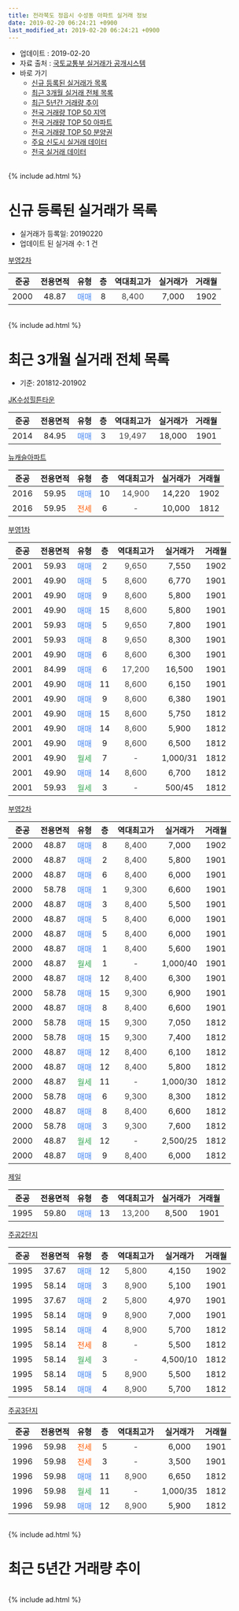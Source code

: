 ```yaml
---
title: 전라북도 정읍시 수성동 아파트 실거래 정보
date: 2019-02-20 06:24:21 +0900
last_modified_at: 2019-02-20 06:24:21 +0900
---
```


* 업데이트 : 2019-02-20
* 자료 출처 : [국토교통부 실거래가 공개시스템](http://rt.molit.go.kr)
* 바로 가기
    * [신규 등록된 실거래가 목록](#신규-등록된-실거래가-목록)
    * [최근 3개월 실거래 전체 목록](#최근-3개월-실거래-전체-목록)
    * [최근 5년간 거래량 추이](#최근-5년간-거래량-추이)
    * [전국 거래량 TOP 50 지역](https://inasie.github.io/apt-trade-info/최근-3개월-전국에서-가장-거래가-많이-발생한-지역)
    * [전국 거래량 TOP 50 아파트](https://inasie.github.io/apt-trade-info/최근-3개월-전국에서-가장-거래가-많이-발생한-아파트)
    * [전국 거래량 TOP 50 분양권](https://inasie.github.io/apt-trade-info/최근-3개월-전국에서-가장-거래가-많이-발생한-분양권)
    * [주요 신도시 실거래 데이터](https://inasie.github.io/apt-trade-info/주요-신도시)
    * [전국 실거래 데이터](https://inasie.github.io/apt-trade-info/전국)
<br>
{% include ad.html %}
<br>

# 신규 등록된 실거래가 목록
* 실거래가 등록일: 20190220
* 업데이트 된 실거래 수: 1 건


[부영2차](https://search.naver.com/search.naver?query=%EC%A0%84%EB%9D%BC%EB%B6%81%EB%8F%84+%EC%A0%95%EC%9D%8D%EC%8B%9C+%EC%88%98%EC%84%B1%EB%8F%99+%EB%B6%80%EC%98%812%EC%B0%A8)

|준공|전용면적|유형|층|역대최고가|실거래가|거래월|
|:---:|:---:|:---:|:---:|:---:|:---:|:---:|
|2000|48.87|<span style="color:#4285f3">매매</span>|8|<span style="color:#444444">8,400</span>|7,000|1902|


<br>
{% include ad.html %}
<br>

# 최근 3개월 실거래 전체 목록
* 기준: 201812-201902


[JK수성힐튼타운](https://search.naver.com/search.naver?query=%EC%A0%84%EB%9D%BC%EB%B6%81%EB%8F%84+%EC%A0%95%EC%9D%8D%EC%8B%9C+%EC%88%98%EC%84%B1%EB%8F%99+JK%EC%88%98%EC%84%B1%ED%9E%90%ED%8A%BC%ED%83%80%EC%9A%B4)

|준공|전용면적|유형|층|역대최고가|실거래가|거래월|
|:---:|:---:|:---:|:---:|:---:|:---:|:---:|
|2014|84.95|<span style="color:#4285f3">매매</span>|3|<span style="color:#444444">19,497</span>|18,000|1901|

[뉴캐슬아파트](https://search.naver.com/search.naver?query=%EC%A0%84%EB%9D%BC%EB%B6%81%EB%8F%84+%EC%A0%95%EC%9D%8D%EC%8B%9C+%EC%88%98%EC%84%B1%EB%8F%99+%EB%89%B4%EC%BA%90%EC%8A%AC%EC%95%84%ED%8C%8C%ED%8A%B8)

|준공|전용면적|유형|층|역대최고가|실거래가|거래월|
|:---:|:---:|:---:|:---:|:---:|:---:|:---:|
|2016|59.95|<span style="color:#4285f3">매매</span>|10|<span style="color:#444444">14,900</span>|14,220|1902|
|2016|59.95|<span style="color:#ff5a00">전세</span>|6|<span style="color:#444444">-</span>|10,000|1812|

[부영1차](https://search.naver.com/search.naver?query=%EC%A0%84%EB%9D%BC%EB%B6%81%EB%8F%84+%EC%A0%95%EC%9D%8D%EC%8B%9C+%EC%88%98%EC%84%B1%EB%8F%99+%EB%B6%80%EC%98%811%EC%B0%A8)

|준공|전용면적|유형|층|역대최고가|실거래가|거래월|
|:---:|:---:|:---:|:---:|:---:|:---:|:---:|
|2001|59.93|<span style="color:#4285f3">매매</span>|2|<span style="color:#444444">9,650</span>|7,550|1902|
|2001|49.90|<span style="color:#4285f3">매매</span>|5|<span style="color:#444444">8,600</span>|6,770|1901|
|2001|49.90|<span style="color:#4285f3">매매</span>|9|<span style="color:#444444">8,600</span>|5,800|1901|
|2001|49.90|<span style="color:#4285f3">매매</span>|15|<span style="color:#444444">8,600</span>|5,800|1901|
|2001|59.93|<span style="color:#4285f3">매매</span>|5|<span style="color:#444444">9,650</span>|7,800|1901|
|2001|59.93|<span style="color:#4285f3">매매</span>|8|<span style="color:#444444">9,650</span>|8,300|1901|
|2001|49.90|<span style="color:#4285f3">매매</span>|6|<span style="color:#444444">8,600</span>|6,300|1901|
|2001|84.99|<span style="color:#4285f3">매매</span>|6|<span style="color:#444444">17,200</span>|16,500|1901|
|2001|49.90|<span style="color:#4285f3">매매</span>|11|<span style="color:#444444">8,600</span>|6,150|1901|
|2001|49.90|<span style="color:#4285f3">매매</span>|9|<span style="color:#444444">8,600</span>|6,380|1901|
|2001|49.90|<span style="color:#4285f3">매매</span>|15|<span style="color:#444444">8,600</span>|5,750|1812|
|2001|49.90|<span style="color:#4285f3">매매</span>|14|<span style="color:#444444">8,600</span>|5,900|1812|
|2001|49.90|<span style="color:#4285f3">매매</span>|9|<span style="color:#444444">8,600</span>|6,500|1812|
|2001|49.90|<span style="color:#34a853">월세</span>|7|<span style="color:#444444">-</span>|1,000/31|1812|
|2001|49.90|<span style="color:#4285f3">매매</span>|14|<span style="color:#444444">8,600</span>|6,700|1812|
|2001|59.93|<span style="color:#34a853">월세</span>|3|<span style="color:#444444">-</span>|500/45|1812|

[부영2차](https://search.naver.com/search.naver?query=%EC%A0%84%EB%9D%BC%EB%B6%81%EB%8F%84+%EC%A0%95%EC%9D%8D%EC%8B%9C+%EC%88%98%EC%84%B1%EB%8F%99+%EB%B6%80%EC%98%812%EC%B0%A8)

|준공|전용면적|유형|층|역대최고가|실거래가|거래월|
|:---:|:---:|:---:|:---:|:---:|:---:|:---:|
|2000|48.87|<span style="color:#4285f3">매매</span>|8|<span style="color:#444444">8,400</span>|7,000|1902|
|2000|48.87|<span style="color:#4285f3">매매</span>|2|<span style="color:#444444">8,400</span>|5,800|1901|
|2000|48.87|<span style="color:#4285f3">매매</span>|6|<span style="color:#444444">8,400</span>|6,000|1901|
|2000|58.78|<span style="color:#4285f3">매매</span>|1|<span style="color:#444444">9,300</span>|6,600|1901|
|2000|48.87|<span style="color:#4285f3">매매</span>|3|<span style="color:#444444">8,400</span>|5,500|1901|
|2000|48.87|<span style="color:#4285f3">매매</span>|5|<span style="color:#444444">8,400</span>|6,000|1901|
|2000|48.87|<span style="color:#4285f3">매매</span>|5|<span style="color:#444444">8,400</span>|6,000|1901|
|2000|48.87|<span style="color:#4285f3">매매</span>|1|<span style="color:#444444">8,400</span>|5,600|1901|
|2000|48.87|<span style="color:#34a853">월세</span>|1|<span style="color:#444444">-</span>|1,000/40|1901|
|2000|48.87|<span style="color:#4285f3">매매</span>|12|<span style="color:#444444">8,400</span>|6,300|1901|
|2000|58.78|<span style="color:#4285f3">매매</span>|15|<span style="color:#444444">9,300</span>|6,900|1901|
|2000|48.87|<span style="color:#4285f3">매매</span>|8|<span style="color:#444444">8,400</span>|6,600|1901|
|2000|58.78|<span style="color:#4285f3">매매</span>|15|<span style="color:#444444">9,300</span>|7,050|1812|
|2000|58.78|<span style="color:#4285f3">매매</span>|15|<span style="color:#444444">9,300</span>|7,400|1812|
|2000|48.87|<span style="color:#4285f3">매매</span>|12|<span style="color:#444444">8,400</span>|6,100|1812|
|2000|48.87|<span style="color:#4285f3">매매</span>|12|<span style="color:#444444">8,400</span>|5,800|1812|
|2000|48.87|<span style="color:#34a853">월세</span>|11|<span style="color:#444444">-</span>|1,000/30|1812|
|2000|58.78|<span style="color:#4285f3">매매</span>|6|<span style="color:#444444">9,300</span>|8,300|1812|
|2000|48.87|<span style="color:#4285f3">매매</span>|8|<span style="color:#444444">8,400</span>|6,600|1812|
|2000|58.78|<span style="color:#4285f3">매매</span>|3|<span style="color:#444444">9,300</span>|7,600|1812|
|2000|48.87|<span style="color:#34a853">월세</span>|12|<span style="color:#444444">-</span>|2,500/25|1812|
|2000|48.87|<span style="color:#4285f3">매매</span>|9|<span style="color:#444444">8,400</span>|6,000|1812|


<script async src="//pagead2.googlesyndication.com/pagead/js/adsbygoogle.js"></script>
<!-- 기본 -->
<ins class="adsbygoogle"
     style="display:block"
     data-ad-client="ca-pub-2446590836940007"
     data-ad-slot="1659523306"
     data-ad-format="auto"
     data-full-width-responsive="true"></ins>
<script>
(adsbygoogle = window.adsbygoogle || []).push({});
</script>


[제일](https://search.naver.com/search.naver?query=%EC%A0%84%EB%9D%BC%EB%B6%81%EB%8F%84+%EC%A0%95%EC%9D%8D%EC%8B%9C+%EC%88%98%EC%84%B1%EB%8F%99+%EC%A0%9C%EC%9D%BC)

|준공|전용면적|유형|층|역대최고가|실거래가|거래월|
|:---:|:---:|:---:|:---:|:---:|:---:|:---:|
|1995|59.80|<span style="color:#4285f3">매매</span>|13|<span style="color:#444444">13,200</span>|8,500|1901|

[주공2단지](https://search.naver.com/search.naver?query=%EC%A0%84%EB%9D%BC%EB%B6%81%EB%8F%84+%EC%A0%95%EC%9D%8D%EC%8B%9C+%EC%88%98%EC%84%B1%EB%8F%99+%EC%A3%BC%EA%B3%B52%EB%8B%A8%EC%A7%80)

|준공|전용면적|유형|층|역대최고가|실거래가|거래월|
|:---:|:---:|:---:|:---:|:---:|:---:|:---:|
|1995|37.67|<span style="color:#4285f3">매매</span>|12|<span style="color:#444444">5,800</span>|4,150|1902|
|1995|58.14|<span style="color:#4285f3">매매</span>|3|<span style="color:#444444">8,900</span>|5,100|1901|
|1995|37.67|<span style="color:#4285f3">매매</span>|2|<span style="color:#444444">5,800</span>|4,970|1901|
|1995|58.14|<span style="color:#4285f3">매매</span>|9|<span style="color:#444444">8,900</span>|7,000|1901|
|1995|58.14|<span style="color:#4285f3">매매</span>|4|<span style="color:#444444">8,900</span>|5,700|1812|
|1995|58.14|<span style="color:#ff5a00">전세</span>|8|<span style="color:#444444">-</span>|5,500|1812|
|1995|58.14|<span style="color:#34a853">월세</span>|3|<span style="color:#444444">-</span>|4,500/10|1812|
|1995|58.14|<span style="color:#4285f3">매매</span>|5|<span style="color:#444444">8,900</span>|5,500|1812|
|1995|58.14|<span style="color:#4285f3">매매</span>|4|<span style="color:#444444">8,900</span>|5,700|1812|

[주공3단지](https://search.naver.com/search.naver?query=%EC%A0%84%EB%9D%BC%EB%B6%81%EB%8F%84+%EC%A0%95%EC%9D%8D%EC%8B%9C+%EC%88%98%EC%84%B1%EB%8F%99+%EC%A3%BC%EA%B3%B53%EB%8B%A8%EC%A7%80)

|준공|전용면적|유형|층|역대최고가|실거래가|거래월|
|:---:|:---:|:---:|:---:|:---:|:---:|:---:|
|1996|59.98|<span style="color:#ff5a00">전세</span>|5|<span style="color:#444444">-</span>|6,000|1901|
|1996|59.98|<span style="color:#ff5a00">전세</span>|3|<span style="color:#444444">-</span>|3,500|1901|
|1996|59.98|<span style="color:#4285f3">매매</span>|11|<span style="color:#444444">8,900</span>|6,650|1812|
|1996|59.98|<span style="color:#34a853">월세</span>|11|<span style="color:#444444">-</span>|1,000/35|1812|
|1996|59.98|<span style="color:#4285f3">매매</span>|12|<span style="color:#444444">8,900</span>|5,900|1812|


<br>
{% include ad.html %}
<br>

# 최근 5년간 거래량 추이


<div style="width:100%;">
    <canvas id="deal_progress" height="200"></canvas>
</div>

<script>
new Chart(document.getElementById("deal_progress"), {
    type: 'line',
    data: {
        labels: ['201402','201403','201404','201405','201406','201407','201408','201409','201410','201411','201412','201501','201502','201503','201504','201505','201506','201507','201508','201509','201510','201511','201512','201601','201602','201603','201604','201605','201606','201607','201608','201609','201610','201611','201612','201701','201702','201703','201704','201705','201706','201707','201708','201709','201710','201711','201712','201801','201802','201803','201804','201805','201806','201807','201808','201809','201810','201811','201812','201901','201902'],
        datasets: [{
            label: '매매',
            pointRadius: 1,
            data: [24, 25, 13, 16, 17, 20, 29, 38, 36, 20, 15, 24, 14, 35, 26, 19, 17, 14, 16, 19, 11, 14, 12, 20, 13, 21, 19, 13, 18, 18, 19, 12, 20, 19, 16, 26, 23, 27, 24, 35, 36, 30, 33, 23, 14, 20, 15, 15, 13, 26, 15, 25, 20, 24, 21, 20, 21, 23, 17, 24, 4],
            borderColor: "rgba(255, 201, 14, 1)",
            backgroundColor: "rgba(255, 201, 14, 0.5)",
            fill: false,
            lineTension: 0
        },{
            label: '전월세',
            pointRadius: 1,
            data: [8, 11, 9, 6, 8, 13, 6, 13, 16, 7, 8, 10, 9, 12, 7, 3, 10, 10, 9, 4, 8, 13, 5, 6, 6, 9, 4, 4, 4, 5, 9, 1, 5, 10, 8, 3, 7, 6, 5, 9, 7, 6, 6, 6, 9, 9, 3, 12, 9, 6, 1, 6, 9, 3, 10, 2, 4, 4, 8, 3, 0],
            borderColor: "rgba(0, 141, 185, 1)",
            backgroundColor: "rgba(0, 141, 185, 0.5)",
            fill: false,
            lineTension: 0
        }
        ]
    },
    options: {
        responsive: true,
        title: {
            display: false
        },
        tooltips: {
            mode: 'index',
            intersect: false
        },
        hover: {
            mode: 'nearest',
            intersect: true
        },
        scales: {
            xAxes: [{
                display: true,
                scaleLabel: {
                    display: true,
                    labelString: '년/월'
                }
            }],
            yAxes: [{
                display: true,
                ticks: {
                    suggestedMin: 0,
                },
                scaleLabel: {
                    display: true,
                    labelString: '실거래 수'
                }
            }]
        }
    }
});

</script>


<br>
{% include ad.html %}
<br>

